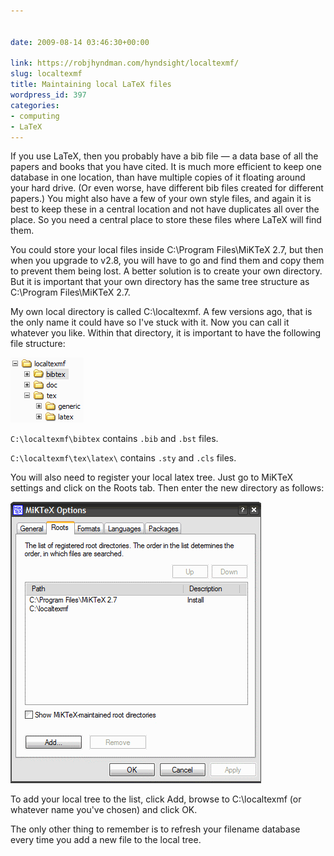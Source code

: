 ```yaml
---


date: 2009-08-14 03:46:30+00:00

link: https://robjhyndman.com/hyndsight/localtexmf/
slug: localtexmf
title: Maintaining local LaTeX files
wordpress_id: 397
categories:
- computing
- LaTeX
---
```


If you use LaTeX, then you probably have a bib file — a data base of all the papers and books that you have cited. It is much more efficient to keep one database in one location, than have multiple copies of it floating around your hard drive. (Or even worse, have different bib files created for different papers.) You might also have a few of your own style files, and again it is best to keep these in a central location and not have duplicates all over the place. So you need a central place to store these files where LaTeX will find them.

You could store your local files inside C:\Program Files\MiKTeX 2.7, but then when you upgrade to v2.8, you will have to go and find them and copy them to prevent them being lost. A better solution is to create your own directory. But it is important that your own directory has the same tree structure as C:\Program Files\MiKTeX 2.7.

My own local directory is called C:\localtexmf. A few versions ago, that is the only name it could have so I've stuck with it. Now you can call it whatever you like. Within that directory, it is important to have the following file structure:


![](/files/localtexmf.gif)



`C:\localtexmf\bibtex` contains `.bib` and `.bst` files.

`C:\localtexmf\tex\latex\` contains  `.sty` and `.cls` files.

You will also need to register your local latex tree. Just go to MiKTeX settings and click on the Roots tab. Then enter the new directory as follows:


![](/files/localtexmf2.gif)



To add your local tree to the list, click Add, browse to C:\localtexmf (or whatever name you've chosen) and click OK.

The only other thing to remember is to refresh your filename database every time you add a new file to the local tree.
